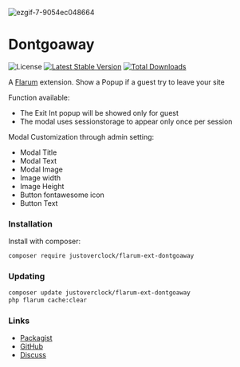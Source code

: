 ![ezgif-7-9054ec048664](https://user-images.githubusercontent.com/79002016/117632492-78c2e900-b17d-11eb-884d-be9106485e5f.gif)
# Dontgoaway

![License](https://img.shields.io/badge/license-MIT-blue.svg) [![Latest Stable Version](https://img.shields.io/packagist/v/justoverclock/flarum-ext-dontgoaway.svg)](https://packagist.org/packages/justoverclock/flarum-ext-dontgoaway) [![Total Downloads](https://img.shields.io/packagist/dt/justoverclock/flarum-ext-dontgoaway.svg)](https://packagist.org/packages/justoverclock/flarum-ext-dontgoaway)

A [Flarum](http://flarum.org) extension. Show a Popup if a guest try to leave your site

Function available:
 - The Exit Int popup will be showed only for guest
 - The modal uses sessionstorage to appear only once per session
 
 Modal Customization through admin setting:
 - Modal Title
 - Modal Text
 - Modal Image
 - Image width
 - Image Height
 - Button fontawesome icon
 - Button Text

### Installation

Install with composer:

```sh
composer require justoverclock/flarum-ext-dontgoaway
```

### Updating

```sh
composer update justoverclock/flarum-ext-dontgoaway
php flarum cache:clear
```

### Links

- [Packagist](https://packagist.org/packages/justoverclock/flarum-ext-dontgoaway)
- [GitHub](https://github.com/justoverclock/flarum-ext-dontgoaway)
- [Discuss](https://discuss.flarum.org/d/PUT_DISCUSS_SLUG_HERE)

